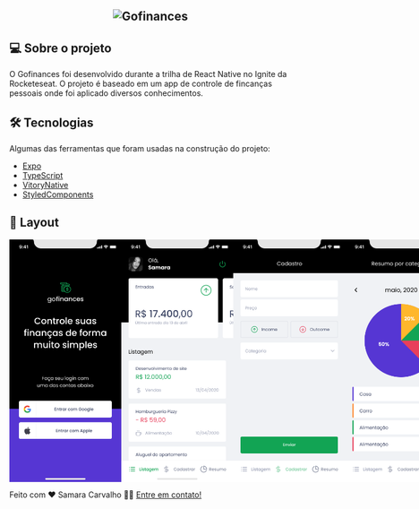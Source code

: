 <h2 align="center">
	<img alt="Gofinances" title="#Gofinances" src="./src/assets/log.svg" width="200px">
</h2>

## 💻 Sobre o projeto

O Gofinances foi desenvolvido durante a trilha de React Native no Ignite da Rocketeseat. O projeto é baseado em um app de controle de fincanças pessoais onde foi aplicado diversos conhecimentos.

## 🛠 Tecnologias

Algumas das ferramentas que foram usadas na construção do projeto:

- [Expo][expo]
- [TypeScript][typescript]
- [VitoryNative][victorynative]
- [StyledComponents][styledcomponents]

## 🎨 Layout

<p align="center" style="display: flex; align-items: flex-start; justify-content: flex-start;">
  <img alt="Gofinances" title="#Gofinances" src="./src/assets/images/inicio.png" width="200px">
  <img alt="Gofinances" title="#Gofinances" src="./src/assets/images/dashboard.png" width="200px">
  <img alt="Gofinances" title="#Gofinances" src="./src/assets/images/cadastro.png" width="200px">
  <img alt="Gofinances" title="#Gofinances" src="./src/assets/images/resumo.png" width="200px">
</p>

Feito com ❤️ Samara Carvalho 👋🏽 [Entre em contato!](https://www.linkedin.com/in/samcarvalhos/)

[expo]: https://docs.expo.dev/
[typescript]: https://www.typescriptlang.org/
[victorynative]: https://www.npmjs.com/package/victory-native
[styledcomponents]: https://styled-components.com/
